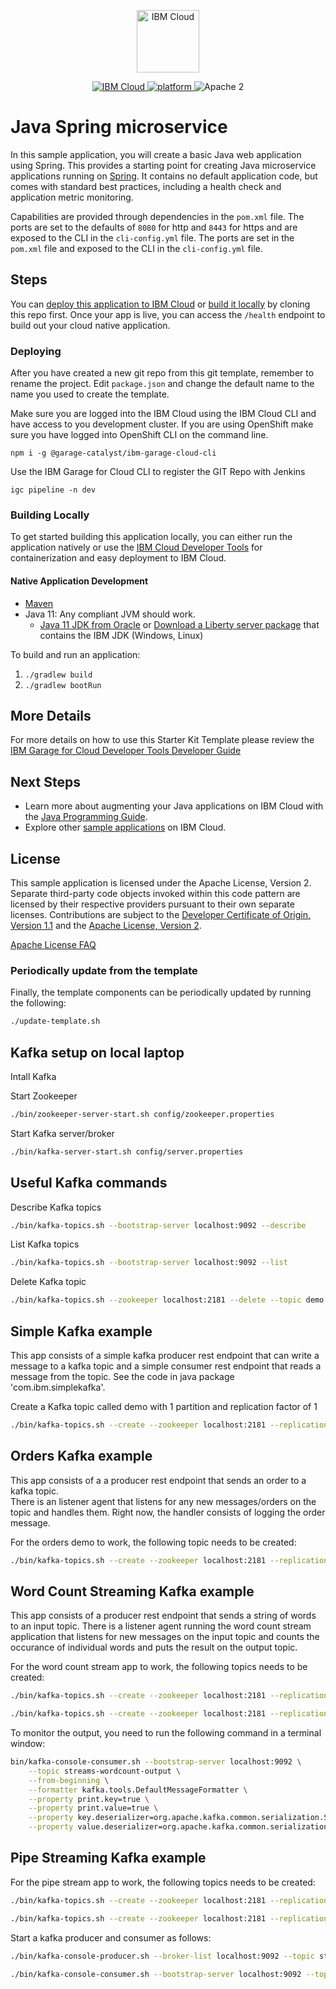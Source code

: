 <p align="center">
    <a href="https://cloud.ibm.com">
        <img src="https://landscape.cncf.io/logos/ibm-cloud-kcsp.svg" height="100" alt="IBM Cloud">
    </a>
</p>

<p align="center">
    <a href="https://cloud.ibm.com">
    <img src="https://img.shields.io/badge/IBM%20Cloud-powered-blue.svg" alt="IBM Cloud">
    </a>
    <a href="https://www.ibm.com/developerworks/learn/java/">
    <img src="https://img.shields.io/badge/platform-java-lightgrey.svg?style=flat" alt="platform">
    </a>
    <img src="https://img.shields.io/badge/license-Apache2-blue.svg?style=flat" alt="Apache 2">
</p>


# Java Spring microservice

In this sample application, you will create a basic Java web application using Spring. This provides a starting point for creating Java microservice applications running on [Spring](https://spring.io/). It contains no default application code, but comes with standard best practices, including a health check and application metric monitoring.

Capabilities are provided through dependencies in the `pom.xml` file. The ports are set to the defaults of `8080` for http and `8443` for https and are exposed to the CLI in the `cli-config.yml` file. The ports are set in the `pom.xml` file and exposed to the CLI in the `cli-config.yml` file.

## Steps

You can [deploy this application to IBM Cloud](https://cloud.ibm.com/developer/appservice/create-app?starterKit=1298bc4e-4764-390b-a9eb-e4dcf3cc03ad) or [build it locally](#building-locally) by cloning this repo first. Once your app is live, you can access the `/health` endpoint to build out your cloud native application.

### Deploying 

After you have created a new git repo from this git template, remember to rename the project.
Edit `package.json` and change the default name to the name you used to create the template.

Make sure you are logged into the IBM Cloud using the IBM Cloud CLI and have access 
to you development cluster. If you are using OpenShift make sure you have logged into OpenShift CLI on the command line.

```$bash
npm i -g @garage-catalyst/ibm-garage-cloud-cli
```

Use the IBM Garage for Cloud CLI to register the GIT Repo with Jenkins 
```$bash
igc pipeline -n dev
```

### Building Locally

To get started building this application locally, you can either run the application natively or use the [IBM Cloud Developer Tools](https://cloud.ibm.com/docs/cli?topic=cloud-cli-getting-started) for containerization and easy deployment to IBM Cloud.

#### Native Application Development

* [Maven](https://maven.apache.org/install.html)
* Java 11: Any compliant JVM should work.
  * [Java 11 JDK from Oracle](http://www.oracle.com/technetwork/java/javase/downloads/index.html)
    or [Download a Liberty server package](https://developer.ibm.com/assets/wasdev/#filter/assetTypeFilters=PRODUCT)
    that contains the IBM JDK (Windows, Linux)
    
To build and run an application:
1. `./gradlew build`
2. `./gradlew bootRun`


## More Details

For more details on how to use this Starter Kit Template please review the [IBM Garage for Cloud Developer Tools Developer Guide](https://ibm-garage-cloud.github.io/ibm-garage-developer-guide/)

## Next Steps
* Learn more about augmenting your Java applications on IBM Cloud with the [Java Programming Guide](https://cloud.ibm.com/docs/java?topic=java-getting-started).
* Explore other [sample applications](https://cloud.ibm.com/developer/appservice/starter-kits) on IBM Cloud.

## License

This sample application is licensed under the Apache License, Version 2. Separate third-party code objects invoked within this code pattern are licensed by their respective providers pursuant to their own separate licenses. Contributions are subject to the [Developer Certificate of Origin, Version 1.1](https://developercertificate.org/) and the [Apache License, Version 2](https://www.apache.org/licenses/LICENSE-2.0.txt).

[Apache License FAQ](https://www.apache.org/foundation/license-faq.html#WhatDoesItMEAN)

### Periodically update from the template

Finally, the template components can be periodically updated by running the following:

```bash
./update-template.sh
```

## Kafka setup on local laptop

Intall Kafka

Start Zookeeper

```bash
./bin/zookeeper-server-start.sh config/zookeeper.properties
```

Start Kafka server/broker
```bash
./bin/kafka-server-start.sh config/server.properties
```

## Useful Kafka commands

Describe Kafka topics
```bash
./bin/kafka-topics.sh --bootstrap-server localhost:9092 --describe
```

List Kafka topics
```bash
./bin/kafka-topics.sh --bootstrap-server localhost:9092 --list
```

Delete Kafka topic
```bash
./bin/kafka-topics.sh --zookeeper localhost:2181 --delete --topic demo
```

## Simple Kafka example 
This app consists of a simple kafka producer rest endpoint that can write a message to a kafka topic and a simple consumer rest endpoint that reads a message from the topic.
See the code in java package 'com.ibm.simplekafka'.

Create a Kafka topic called demo with 1 partition and replication factor of 1
```bash
./bin/kafka-topics.sh --create --zookeeper localhost:2181 --replication-factor 1 --partitions 1 --topic demo
```

## Orders Kafka example 
This app consists of a a producer rest endpoint that sends an order to a kafka topic.  
There is an listener agent that listens for any new messages/orders on the topic and handles them.
Right now, the handler consists of logging the order message.

For the orders demo to work, the following topic needs to be created:
```bash
./bin/kafka-topics.sh --create --zookeeper localhost:2181 --replication-factor 1 --partitions 1 --topic orders
```

## Word Count Streaming Kafka example 

This app consists of a producer rest endpoint that sends a string of words to an input topic.
There is a listener agent running the word count stream application that listens for new messages on the input topic
and counts the occurance of individual words and puts the result on the output topic.

For the word count stream app to work, the following topics needs to be created:
```bash
./bin/kafka-topics.sh --create --zookeeper localhost:2181 --replication-factor 1 --partitions 1 --topic streams-wordcount-plaintext-input
```
```bash
./bin/kafka-topics.sh --create --zookeeper localhost:2181 --replication-factor 1 --partitions 1 --topic streams-wordcount-output
```

To monitor the output, you need to run the following command in a terminal window:
```bash
bin/kafka-console-consumer.sh --bootstrap-server localhost:9092 \
    --topic streams-wordcount-output \
    --from-beginning \
    --formatter kafka.tools.DefaultMessageFormatter \
    --property print.key=true \
    --property print.value=true \
    --property key.deserializer=org.apache.kafka.common.serialization.StringDeserializer \
    --property value.deserializer=org.apache.kafka.common.serialization.LongDeserializer
```

## Pipe Streaming Kafka example 



For the pipe stream app to work, the following topics needs to be created:

```bash
./bin/kafka-topics.sh --create --zookeeper localhost:2181 --replication-factor 1 --partitions 1 --topic streams-pipe-input
```
```bash
./bin/kafka-topics.sh --create --zookeeper localhost:2181 --replication-factor 1 --partitions 1 --topic streams-pipe-output
```


Start a kafka producer and consumer as follows:

```bash
./bin/kafka-console-producer.sh --broker-list localhost:9092 --topic streams-pipe-input
```
```bash
./bin/kafka-console-consumer.sh --bootstrap-server localhost:9092 --topic streams-pipe-output --from-beginning
```
